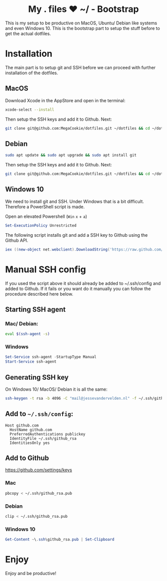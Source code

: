 <h1 align="center">My . files ❤ ~/ - Bootstrap</h1>
This is my setup to be productive on MacOS, Ubuntu/ Debian like systems and even
Windows 10. This is the bootstrap part to setup the stuff before to get the
actual dotfiles.

# Installation
The main part is to setup git and SSH before we can proceed with further
installation of the dotfiles.
## MacOS
Download Xcode in the AppStore and open in the terminal:
```bash
xcode-select --install
```
Then setup the SSH keys and add it to Github. Next:
```bash
git clone git@github.com:MegaCookie/dotfiles.git ~/dotfiles && cd ~/dotfiles && ./install.sh
```
## Debian
```bash
sudo apt update && sudo apt upgrade && sudo apt install git
```
Then setup the SSH keys and add it to Github. Next:
```bash
git clone git@github.com:MegaCookie/dotfiles.git ~/dotfiles && cd ~/dotfiles && ./install.sh
```
## Windows 10
We need to install git and SSH. Under Windows that is a bit difficult. Therefore
a PowerShell script is made.

Open an elevated Powershell (`Win` `x`  + `a`)
```PowerShell
Set-ExecutionPolicy Unrestricted
```
The following script installs git and add a SSH key to Github using the Github API.
```PowerShell
iex ((new-object net.webclient).DownloadString('https://raw.github.com/megacookie/dotfiles-bootstrap/master/setup.ps1'))
```

# Manual SSH config
If you used the script above it should already be added to ~/.ssh/config and
added to Github. If it fails or you want do it manually you can follow the
procedure described here below.

## Starting SSH agent
### Mac/ Debian:
```bash
eval $(ssh-agent -s)
```

### Windows
```PowerShell
Set-Service ssh-agent -StartupType Manual
Start-Service ssh-agent
```

## Generating SSH key
On Windows 10/ MacOS/ Debian it is all the same:
```bash
ssh-keygen -t rsa -b 4096 -C "mail@jessevandervelden.nl" -f ~/.ssh/github_rsa
```
## Add to `~/.ssh/config`:
```
Host github.com
  HostName github.com
  PreferredAuthentications publickey
  IdentityFile ~/.ssh/github_rsa
  IdentitiesOnly yes
```
## Add to Github
https://github.com/settings/keys
### Mac
```bash
pbcopy < ~/.ssh/github_rsa.pub
```
### Debian
```bash
clip < ~/.ssh/github_rsa.pub
```
### Windows 10
```PowerShell
Get-Content ~\.ssh\github_rsa.pub | Set-Clipboard
```
# Enjoy
Enjoy and be productive!
